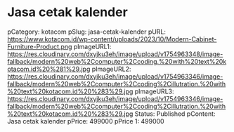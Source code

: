 # Jasa cetak kalender

pCategory: kotacom
pSlug: jasa-cetak-kalender
pURL: https://www.kotacom.id/wp-content/uploads/2023/10/Modern-Cabinet-Furniture-Product.png
pImageURL1: https://res.cloudinary.com/dxyjku3eh/image/upload/v1754963348/image-fallback/modern%20web%2Ccomputer%2Ccoding.%20with%20text%20kotacom.id%20%281%29.jpg
pImageURL2: https://res.cloudinary.com/dxyjku3eh/image/upload/v1754963346/image-fallback/modern%20web%2Ccomputer%2Ccoding%2Cillutration.%20with%20text%20kotacom.id%20%283%29.jpg
pImageURL3: https://res.cloudinary.com/dxyjku3eh/image/upload/v1754963346/image-fallback/modern%20web%2Ccomputer%2Ccoding%2Cillutration.%20with%20text%20kotacom.id%20%283%29.jpg
Status: Published
pContent: Jasa cetak kalender
pPrice: 499000
pPrice 1: 499000